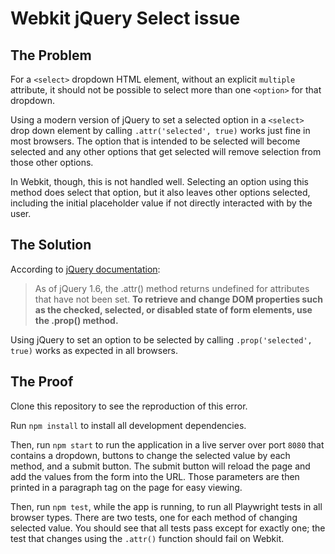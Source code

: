 # Webkit jQuery Select issue

## The Problem

For a `<select>` dropdown HTML element, without an explicit `multiple` attribute, it should not be possible to select
more than one `<option>` for that dropdown.

Using a modern version of jQuery to set a selected option in a `<select>` drop down element by
calling `.attr('selected', true)` works just fine in most browsers. The option that is intended to be selected will
become selected and any other options that get selected will remove selection from those other options.

In Webkit, though, this is not handled well. Selecting an option using this method does select that option, but it also
leaves other options selected, including the initial placeholder value if not directly interacted with by the user.

## The Solution

According to [jQuery documentation](https://api.jquery.com/attr/):

> As of jQuery 1.6, the .attr() method returns undefined for attributes that have not been set. **To retrieve and change
> DOM properties such as the checked, selected, or disabled state of form elements, use the .prop() method.**

Using jQuery to set an option to be selected by calling `.prop('selected', true)` works as expected in all browsers.

## The Proof

Clone this repository to see the reproduction of this error.

Run `npm install` to install all development dependencies.

Then, run `npm start` to run the application in a live server over port `8080` that contains a dropdown, buttons to
change the selected value by each method, and a submit button. The submit button will reload the page and add the values
from the form into the URL. Those parameters are then printed in a paragraph tag on the page for easy viewing.

Then, run `npm test`, while the app is running, to run all Playwright tests in all browser types. There are two tests,
one for each method of changing selected value. You should see that all tests pass except for exactly one; the test that
changes using the `.attr()` function should fail on Webkit.

